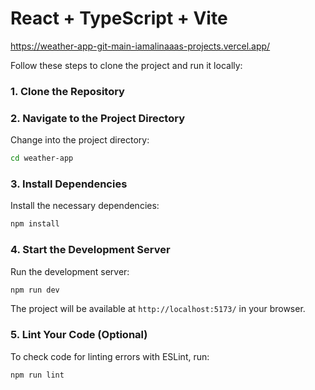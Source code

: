 
# React + TypeScript + Vite

https://weather-app-git-main-iamalinaaas-projects.vercel.app/

Follow these steps to clone the project and run it locally:

### 1. Clone the Repository
### 2. Navigate to the Project Directory
Change into the project directory:

```bash
cd weather-app
```

### 3. Install Dependencies
Install the necessary dependencies:

```bash
npm install
```

### 4. Start the Development Server
Run the development server:

```bash
npm run dev
```

The project will be available at `http://localhost:5173/` in your browser.  

### 5. Lint Your Code (Optional)
To check code for linting errors with ESLint, run:

```bash
npm run lint
```


